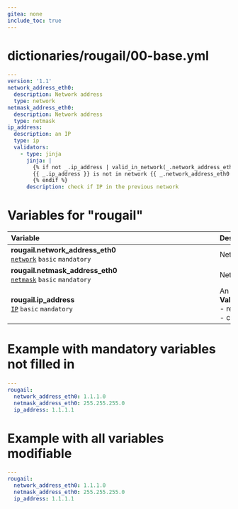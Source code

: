 ```yaml
---
gitea: none
include_toc: true
---
```

# dictionaries/rougail/00-base.yml

```yaml
---
version: '1.1'
network_address_eth0:
  description: Network address
  type: network
netmask_address_eth0:
  description: Network address
  type: netmask
ip_address:
  description: an IP
  type: ip
  validators:
    - type: jinja
      jinja: |
        {% if not _.ip_address | valid_in_network(_.network_address_eth0, _.netmask_address_eth0) %}
        {{ _.ip_address }} is not in network {{ _.network_address_eth0 }}/{{ _.netmask_address_eth0 }}
        {% endif %}
      description: check if IP in the previous network
```
# Variables for "rougail"

| Variable&nbsp;&nbsp;&nbsp;&nbsp;&nbsp;&nbsp;&nbsp;&nbsp;&nbsp;&nbsp;&nbsp;&nbsp;&nbsp;&nbsp;&nbsp;&nbsp;&nbsp;&nbsp;&nbsp;&nbsp;&nbsp;&nbsp;&nbsp;&nbsp;&nbsp;&nbsp;&nbsp;&nbsp;&nbsp;&nbsp;&nbsp;&nbsp;&nbsp;&nbsp;&nbsp;&nbsp;&nbsp;&nbsp;&nbsp;&nbsp;&nbsp;&nbsp;&nbsp;&nbsp;&nbsp;&nbsp;&nbsp;&nbsp;&nbsp;&nbsp;&nbsp;&nbsp;&nbsp;&nbsp;&nbsp;&nbsp;&nbsp;&nbsp;&nbsp;&nbsp;&nbsp;&nbsp;&nbsp;&nbsp;&nbsp;&nbsp;&nbsp;&nbsp;&nbsp;&nbsp;&nbsp;&nbsp;&nbsp;&nbsp;&nbsp;&nbsp;&nbsp;&nbsp;&nbsp;&nbsp;&nbsp;&nbsp;&nbsp;&nbsp;&nbsp;&nbsp;&nbsp;&nbsp;&nbsp;&nbsp;&nbsp;   | Description&nbsp;&nbsp;&nbsp;&nbsp;&nbsp;&nbsp;&nbsp;&nbsp;&nbsp;&nbsp;&nbsp;&nbsp;&nbsp;&nbsp;&nbsp;&nbsp;&nbsp;&nbsp;&nbsp;&nbsp;&nbsp;&nbsp;&nbsp;&nbsp;&nbsp;&nbsp;&nbsp;&nbsp;&nbsp;&nbsp;&nbsp;&nbsp;&nbsp;&nbsp;&nbsp;&nbsp;&nbsp;&nbsp;&nbsp;&nbsp;&nbsp;&nbsp;&nbsp;&nbsp;&nbsp;&nbsp;&nbsp;&nbsp;&nbsp;&nbsp;&nbsp;&nbsp;&nbsp;&nbsp;&nbsp;&nbsp;&nbsp;&nbsp;&nbsp;&nbsp;&nbsp;&nbsp;&nbsp;&nbsp;&nbsp;&nbsp;&nbsp;&nbsp;&nbsp;&nbsp;&nbsp;&nbsp;&nbsp;&nbsp;&nbsp;&nbsp;&nbsp;&nbsp;&nbsp;&nbsp;&nbsp;&nbsp;&nbsp;&nbsp;&nbsp;&nbsp;&nbsp;&nbsp;   |
|------------------------------------------------------------------------------------------------------------------------------------------------------------------------------------------------------------------------------------------------------------------------------------------------------------------------------------------------------------------------------------------------------------------------------------------------------------------------------------------------------------------------------------------------------------------------------|---------------------------------------------------------------------------------------------------------------------------------------------------------------------------------------------------------------------------------------------------------------------------------------------------------------------------------------------------------------------------------------------------------------------------------------------------------------------------------------------------------------------------------------------------------------|
| **rougail.network_address_eth0**<br/>[`network`](https://rougail.readthedocs.io/en/latest/variable.html#variables-types) `basic` `mandatory`                                                                                                                                                                                                                                                                                                                                                                                                                                 | Network address.                                                                                                                                                                                                                                                                                                                                                                                                                                                                                                                                              |
| **rougail.netmask_address_eth0**<br/>[`netmask`](https://rougail.readthedocs.io/en/latest/variable.html#variables-types) `basic` `mandatory`                                                                                                                                                                                                                                                                                                                                                                                                                                 | Network address.                                                                                                                                                                                                                                                                                                                                                                                                                                                                                                                                              |
| **rougail.ip_address**<br/>[`IP`](https://rougail.readthedocs.io/en/latest/variable.html#variables-types) `basic` `mandatory`                                                                                                                                                                                                                                                                                                                                                                                                                                                | An IP.<br/>**Validators**:<br/>- reserved IP are allowed<br/>- check if IP in the previous network.                                                                                                                                                                                                                                                                                                                                                                                                                                                           |


# Example with mandatory variables not filled in

```yaml
---
rougail:
  network_address_eth0: 1.1.1.0
  netmask_address_eth0: 255.255.255.0
  ip_address: 1.1.1.1
```
# Example with all variables modifiable

```yaml
---
rougail:
  network_address_eth0: 1.1.1.0
  netmask_address_eth0: 255.255.255.0
  ip_address: 1.1.1.1
```
